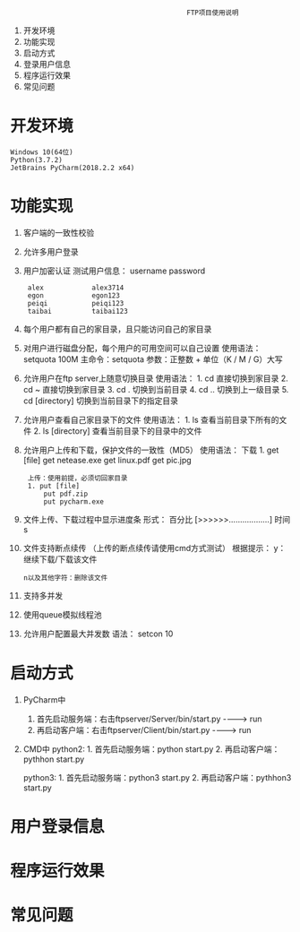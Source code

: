                                                 FTP项目使用说明

1. 开发环境
2. 功能实现
3. 启动方式
4. 登录用户信息
5. 程序运行效果
6. 常见问题



# 开发环境
    Windows 10(64位)
    Python(3.7.2)
    JetBrains PyCharm(2018.2.2 x64)
    
# 功能实现

1. 客户端的一致性校验

2. 允许多用户登录

3. 用户加密认证
    测试用户信息：
        username        password
        
        alex            alex3714
        egon            egon123
        peiqi           peiqi123
        taibai          taibai123
        
4. 每个用户都有自己的家目录，且只能访问自己的家目录
    
5. 对用户进行磁盘分配，每个用户的可用空间可以自己设置
    使用语法：
        setquota 100M 
        主命令：setquota
        参数：正整数 + 单位（K / M / G）大写
        
6. 允许用户在ftp server上随意切换目录
    使用语法：
        1. cd  直接切换到家目录
        2. cd ~  直接切换到家目录
        3. cd .   切换到当前目录
        4. cd ..   切换到上一级目录
        5. cd [directory]  切换到当前目录下的指定目录
        
7. 允许用户查看自己家目录下的文件
    使用语法：
        1. ls   查看当前目录下所有的文件
        2. ls [directory]  查看当前目录下的目录中的文件
        
8. 允许用户上传和下载，保护文件的一致性（MD5）
    使用语法：
        下载
        1. get [file]
            get netease.exe
            get linux.pdf
            get pic.jpg
            
        上传：使用前提，必须切回家目录
        1. put [file]
            put pdf.zip
            put pycharm.exe
            
9. 文件上传、下载过程中显示进度条
    形式：
        百分比 [>>>>>>..................] 时间s
    
10. 文件支持断点续传
    （上传的断点续传请使用cmd方式测试）
    根据提示：
        y：继续下载/下载该文件
        
        n以及其他字符：删除该文件

11. 支持多并发

12. 使用queue模拟线程池

13. 允许用户配置最大并发数
    语法：
        setcon 10

# 启动方式
1. PyCharm中
    1. 首先启动服务端：右击ftpserver/Server/bin/start.py ----> run
    2. 再启动客户端：右击ftpserver/Client/bin/start.py ----> run
    
2. CMD中
    python2:
        1. 首先启动服务端：python start.py
        2. 再启动客户端：pythhon start.py 
        
    python3:
        1. 首先启动服务端：python3 start.py
        2. 再启动客户端：pythhon3 start.py 
        
# 用户登录信息

# 程序运行效果

# 常见问题
